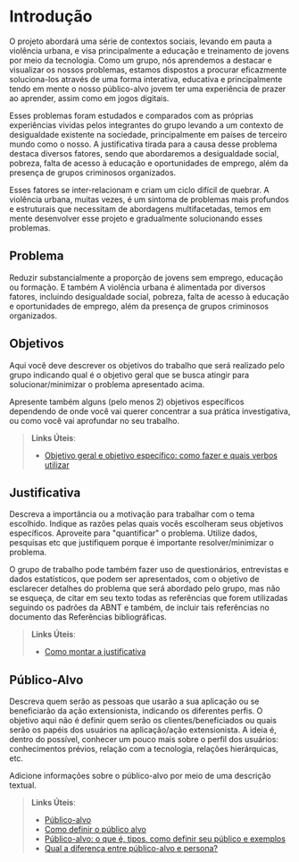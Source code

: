# Introdução

O projeto abordará uma série de contextos sociais, levando em pauta a violência urbana, e visa principalmente a educação e treinamento de jovens por meio da tecnologia. Como um grupo, nós aprendemos a destacar e visualizar os nossos problemas, estamos dispostos a procurar eficazmente soluciona-los através de uma forma interativa, educativa e principalmente tendo em mente o nosso público-alvo jovem ter uma experiência de prazer ao aprender, assim como em jogos digitais.

Esses problemas foram estudados e comparados com as próprias experiências vividas pelos integrantes do grupo levando a um contexto de desigualdade existente na sociedade, principalmente em países de terceiro mundo como o nosso. A justificativa tirada para a causa desse problema destaca diversos fatores, sendo que abordaremos a desigualdade social, pobreza, falta de acesso à educação e oportunidades de emprego, além da presença de grupos criminosos organizados.

Esses fatores se inter-relacionam e criam um ciclo difícil de quebrar. A violência urbana, muitas vezes, é um sintoma de problemas mais profundos e estruturais que necessitam de abordagens multifacetadas, temos em mente desenvolver esse projeto
e gradualmente solucionando esses problemas.

## Problema
Reduzir substancialmente a proporção de jovens sem emprego, educação ou formação. E também A violência urbana é alimentada por diversos fatores, incluindo desigualdade social, pobreza, falta de acesso à educação e oportunidades de emprego, além da presença de grupos criminosos organizados.


## Objetivos

Aqui você deve descrever os objetivos do trabalho que será realizado pelo grupo indicando qual é o objetivo geral que se busca atingir para solucionar/minimizar o problema apresentado acima. 

Apresente também alguns (pelo menos 2) objetivos específicos dependendo de onde você vai querer concentrar a sua prática investigativa, ou como você vai aprofundar no seu trabalho.
 
> **Links Úteis**:
> - [Objetivo geral e objetivo específico: como fazer e quais verbos utilizar](https://blog.mettzer.com/diferenca-entre-objetivo-geral-e-objetivo-especifico/)

## Justificativa

Descreva a importância ou a motivação para trabalhar com o tema escolhido. Indique as razões pelas quais vocês escolheram seus objetivos específicos. Aproveite para "quantificar" o problema. Utilize dados, pesquisas etc que justifiquem porque é importante resolver/minimizar o problema. 

O grupo de trabalho pode também fazer uso de questionários, entrevistas e dados estatísticos, que podem ser apresentados, com o objetivo de esclarecer detalhes do problema que será abordado pelo grupo, mas não se esqueça, de citar em seu texto todas as referências que forem utilizadas seguindo os padrões da ABNT e também, de incluir tais referências no documento das Referências bibliográficas.

> **Links Úteis**:
> - [Como montar a justificativa](https://guiadamonografia.com.br/como-montar-justificativa-do-tcc/)

## Público-Alvo

Descreva quem serão as pessoas que usarão a sua aplicação ou se beneficiarão da ação extensionista, indicando os diferentes perfis. O objetivo aqui não é definir quem serão os clientes/beneficiados ou quais serão os papéis dos usuários na aplicação/ação extensionista. A ideia é, dentro do possível, conhecer um pouco mais sobre o perfil dos usuários: conhecimentos prévios, relação com a tecnologia, relações hierárquicas, etc.

Adicione informações sobre o público-alvo por meio de uma descrição textual.

> **Links Úteis**:
> - [Público-alvo](https://blog.hotmart.com/pt-br/publico-alvo/)
> - [Como definir o público alvo](https://exame.com/pme/5-dicas-essenciais-para-definir-o-publico-alvo-do-seu-negocio/)
> - [Público-alvo: o que é, tipos, como definir seu público e exemplos](https://klickpages.com.br/blog/publico-alvo-o-que-e/)
> - [Qual a diferença entre público-alvo e persona?](https://rockcontent.com/blog/diferenca-publico-alvo-e-persona/)
